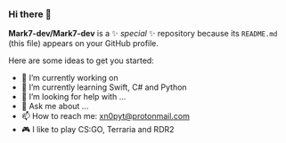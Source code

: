 ### Hi there 👋


**Mark7-dev/Mark7-dev** is a ✨ _special_ ✨ repository because its `README.md` (this file) appears on your GitHub profile.

Here are some ideas to get you started:

- 🔭 I’m currently working on 
- 🌱 I’m currently learning Swift, C# and Python
- 🤔 I’m looking for help with ...
- 💬 Ask me about ...
- 📫 How to reach me: xn0pyt@protonmail.com
- 🎮 I like to play CS:GO, Terraria and RDR2


